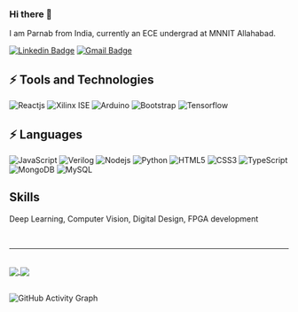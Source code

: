 ### Hi there 👋

I am Parnab from India, currently an ECE undergrad at MNNIT Allahabad. 

[![Linkedin Badge](https://img.shields.io/badge/-Parnabghosh-blue?style=flat-square&logo=Linkedin&logoColor=white&link=https://www.linkedin.com/in/parnab-ghosh-57326118b/)](https://www.linkedin.com/in/parnab-ghosh-57326118b/)
[![Gmail Badge](https://img.shields.io/badge/-parnab0410@gmail.com-c14438?style=flat-square&logo=Gmail&logoColor=white&link=mailto:parnab0410@gmail.com)](mailto:parnab0410@gmail.com)


## ⚡ Tools and Technologies
![Reactjs](https://img.shields.io/badge/-React-black?style=flat-square&logo=react)
![Xilinx ISE](https://img.shields.io/badge/-Xilinx%20ISE-black?style=flat-square&logo=xilinx&logoColor=red)
![Arduino](https://img.shields.io/badge/-Arduino-black?style=flat-square&logo=arduino)
![Bootstrap](https://img.shields.io/badge/-Bootstrap-563D7C?style=flat-square&logo=bootstrap)
![Tensorflow](https://img.shields.io/badge/-Tensorflow-black?style=flat-square&logo=tensorflow)

## ⚡ Languages
![JavaScript](https://img.shields.io/badge/-JavaScript-black?style=flat-square&logo=javascript)
![Verilog](https://img.shields.io/badge/-Verilog-black?style=flat-square&logo=Verilog)
![Nodejs](https://img.shields.io/badge/-Nodejs-black?style=flat-square&logo=Node.js)
![Python](https://img.shields.io/badge/-Python-black?style=flat-square&logo=Python)
![HTML5](https://img.shields.io/badge/-HTML5-E34F26?style=flat-square&logo=html5&logoColor=white)
![CSS3](https://img.shields.io/badge/-CSS3-1572B6?style=flat-square&logo=css3)
![TypeScript](https://img.shields.io/badge/-TypeScript-007ACC?style=flat-square&logo=typescript)
![MongoDB](https://img.shields.io/badge/-MongoDB-black?style=flat-square&logo=mongodb)
![MySQL](https://img.shields.io/badge/-MySQL-black?style=flat-square&logo=mysql)

## Skills

Deep Learning, Computer Vision, Digital Design, FPGA development 

<br>
<hr>
<br>
<a href="https://github-readme-stats.vercel.app/api?username=parnabghosh1004&show_icons=true&theme=cobalt">
  <img align="center" src="https://github-readme-stats.vercel.app/api?username=parnabghosh1004&show_icons=true&theme=radical&custom_title=My GitHub Stats" />
</a>
<a href="https://github-readme-stats.vercel.app/api/top-langs/?username=parnabghosh1004&layout=compact&langs_count=8">
  <img align="center" src="https://github-readme-stats.vercel.app/api/top-langs/?username=parnabghosh1004&layout=compact&langs_count=10&theme=radical" />
</a>
<br> 
<br>

![GitHub Activity Graph](https://activity-graph.herokuapp.com/graph?username=parnabghosh1004) 

